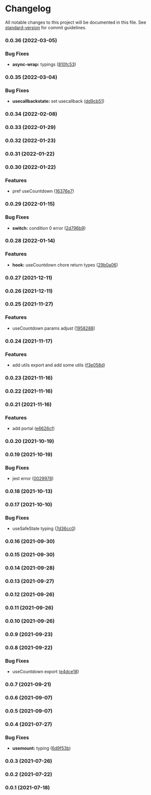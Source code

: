 # Changelog

All notable changes to this project will be documented in this file. See [standard-version](https://github.com/conventional-changelog/standard-version) for commit guidelines.

### 0.0.36 (2022-03-05)


### Bug Fixes

* **async-wrap:** typings ([810fc53](https://github.com/planjs/react-utils/commit/810fc53d6e8acc168b643485391f5d05e7d530e7))

### 0.0.35 (2022-03-04)


### Bug Fixes

* **usecallbackstate:** set usecallback ([dd9cb51](https://github.com/planjs/react-utils/commit/dd9cb5192e040cf216dc6b41b7d980b7c1aceaed))

### 0.0.34 (2022-02-08)

### 0.0.33 (2022-01-29)

### 0.0.32 (2022-01-23)

### 0.0.31 (2022-01-22)

### 0.0.30 (2022-01-22)


### Features

* pref useCountdown ([16376e7](https://github.com/planjs/react-utils/commit/16376e7fec993f5719d0d0df3fd48dc95d133628))

### 0.0.29 (2022-01-15)


### Bug Fixes

* **switch:** condition 0 error ([2d796b9](https://github.com/planjs/react-utils/commit/2d796b9262ccca871c8c15cea31e7bb23c5c317a))

### 0.0.28 (2022-01-14)


### Features

* **hook:** useCountdown chore return types ([29b0a06](https://github.com/planjs/react-utils/commit/29b0a069685ea881f716626a85b384d853659ce9))

### 0.0.27 (2021-12-11)

### 0.0.26 (2021-12-11)

### 0.0.25 (2021-11-27)


### Features

* useCountdown params adjust ([1958288](https://github.com/planjs/react-utils/commit/19582889741068fe90914c5f4e4ef0afb3693743))

### 0.0.24 (2021-11-17)


### Features

* add utils export and add some utils ([f3e058d](https://github.com/planjs/react-utils/commit/f3e058d7cfd6fc3fa8d157e1f7765c91fd2d74b0))

### 0.0.23 (2021-11-16)

### 0.0.22 (2021-11-16)

### 0.0.21 (2021-11-16)


### Features

* add portal ([e6626cf](https://github.com/planjs/react-utils/commit/e6626cf78bfcf2e20ae759b4df606ece4d075f6b))

### 0.0.20 (2021-10-19)

### 0.0.19 (2021-10-19)


### Bug Fixes

* jest error ([0029978](https://github.com/planjs/react-utils/commit/002997827b5e9243103ee7a82b8329463401cb43))

### 0.0.18 (2021-10-13)

### 0.0.17 (2021-10-10)


### Bug Fixes

* useSafeState typing ([7d36cc0](https://github.com/planjs/react-utils/commit/7d36cc08b01604843d03ca4c3c313b7c043da64f))

### 0.0.16 (2021-09-30)

### 0.0.15 (2021-09-30)

### 0.0.14 (2021-09-28)

### 0.0.13 (2021-09-27)

### 0.0.12 (2021-09-26)

### 0.0.11 (2021-09-26)

### 0.0.10 (2021-09-26)

### 0.0.9 (2021-09-23)

### 0.0.8 (2021-09-22)


### Bug Fixes

* useCountdown export ([e4dce18](https://github.com/planjs/react-utils/commit/e4dce180f69694af583a328bc7194da51c4a49bf))

### 0.0.7 (2021-09-21)

### 0.0.6 (2021-09-07)

### 0.0.5 (2021-09-07)

### 0.0.4 (2021-07-27)


### Bug Fixes

* **usemount:** typing ([6d9f53b](https://github.com/planjs/react-utils/commit/6d9f53b9345078ff12e2c9d2f81ccfde4287860c))

### 0.0.3 (2021-07-26)

### 0.0.2 (2021-07-22)

### 0.0.1 (2021-07-18)

